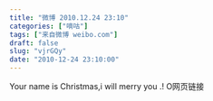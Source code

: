```yaml
---
title: "微博 2010.12.24 23:10"
categories: ["嘀咕"]
tags: ["来自微博 weibo.com"]
draft: false
slug: "vjrGQy"
date: "2010-12-24 23:10:00"
---
```


<p>Your name is Christmas,i will merry you .! O网页链接 ​​​​</p>
